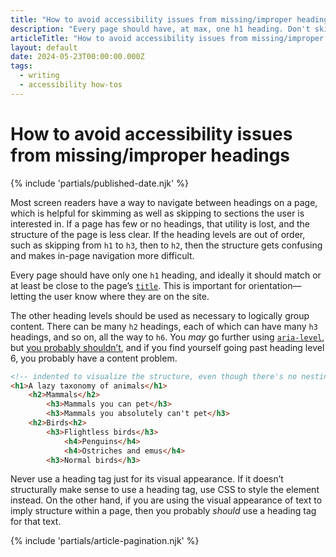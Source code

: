 ```yaml
---
title: "How to avoid accessibility issues from missing/improper headings - Accessibility how-tos - Writing - Dustin Whisman"
description: "Every page should have, at max, one h1 heading. Don't skip heading levels, and don't use heading tags (h1-h6) for purely visual reasons."
articleTitle: "How to avoid accessibility issues from missing/improper headings"
layout: default
date: 2024-05-23T00:00:00.000Z
tags:
  - writing
  - accessibility how-tos
---
```


# How to avoid accessibility issues from missing/improper headings

{% include 'partials/published-date.njk' %}

Most screen readers have a way to navigate between headings on a page, which is helpful for skimming as well as skipping to sections the user is interested in. If a page has few or no headings, that utility is lost, and the structure of the page is less clear. If the heading levels are out of order, such as skipping from `h1` to `h3`, then to `h2`, then the structure gets confusing and makes in-page navigation more difficult.

Every page should have only one `h1` heading, and ideally it should match or at least be close to the page’s [`title`](https://developer.mozilla.org/en-US/docs/Web/HTML/Element/title). This is important for orientation—letting the user know where they are on the site.

The other heading levels should be used as necessary to logically group content. There can be many `h2` headings, each of which can have many `h3` headings, and so on, all the way to `h6`. You _may_ go further using [`aria-level`](https://developer.mozilla.org/en-US/docs/Web/Accessibility/ARIA/Attributes/aria-level), but [you probably shouldn’t](https://adrianroselli.com/2024/05/level-setting-heading-levels.html), and if you find yourself going past heading level 6, you probably have a content problem.

```html
<!-- indented to visualize the structure, even though there's no nesting -->
<h1>A lazy taxonomy of animals</h1>
	<h2>Mammals</h2>
		<h3>Mammals you can pet</h3>
		<h3>Mammals you absolutely can't pet</h3>
	<h2>Birds<h2>
		<h3>Flightless birds</h3>
			<h4>Penguins</h4>
			<h4>Ostriches and emus</h4>
		<h3>Normal birds</h3>
```

Never use a heading tag just for its visual appearance. If it doesn’t structurally make sense to use a heading tag, use CSS to style the element instead. On the other hand, if you are using the visual appearance of text to imply structure within a page, then you probably _should_ use a heading tag for that text.

{% include 'partials/article-pagination.njk' %}
